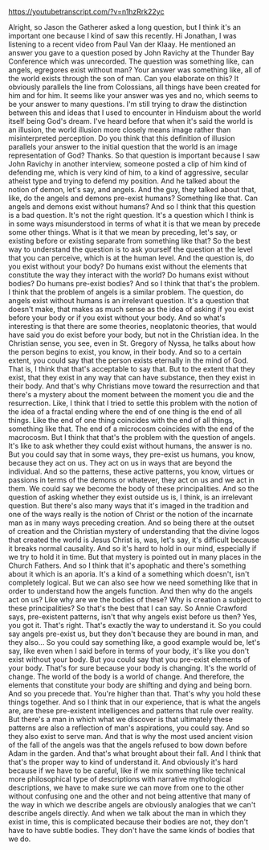 https://youtubetranscript.com/?v=n1hzRrk22yc

 Alright, so Jason the Gatherer asked a long question, but I think it's an important one because I kind of saw this recently. Hi Jonathan, I was listening to a recent video from Paul Van der Klaay. He mentioned an answer you gave to a question posed by John Ravichy at the Thunder Bay Conference which was unrecorded. The question was something like, can angels, egregores exist without man? Your answer was something like, all of the world exists through the son of man. Can you elaborate on this? It obviously parallels the line from Colossians, all things have been created for him and for him. It seems like your answer was yes and no, which seems to be your answer to many questions. I'm still trying to draw the distinction between this and ideas that I used to encounter in Hinduism about the world itself being God's dream. I've heard before that when it's said the world is an illusion, the world illusion more closely means image rather than misinterpreted perception. Do you think that this definition of illusion parallels your answer to the initial question that the world is an image representation of God? Thanks. So that question is important because I saw John Ravichy in another interview, someone posted a clip of him kind of defending me, which is very kind of him, to a kind of aggressive, secular atheist type and trying to defend my position. And he talked about the notion of demon, let's say, and angels. And the guy, they talked about that, like, do the angels and demons pre-exist humans? Something like that. Can angels and demons exist without humans? And so I think that this question is a bad question. It's not the right question. It's a question which I think is in some ways misunderstood in terms of what it is that we mean by precede some other things. What is it that we mean by preceding, let's say, or existing before or existing separate from something like that? So the best way to understand the question is to ask yourself the question at the level that you can perceive, which is at the human level. And the question is, do you exist without your body? Do humans exist without the elements that constitute the way they interact with the world? Do humans exist without bodies? Do humans pre-exist bodies? And so I think that that's the problem. I think that the problem of angels is a similar problem. The question, do angels exist without humans is an irrelevant question. It's a question that doesn't make, that makes as much sense as the idea of asking if you exist before your body or if you exist without your body. And so what's interesting is that there are some theories, neoplatonic theories, that would have said you do exist before your body, but not in the Christian idea. In the Christian sense, you see, even in St. Gregory of Nyssa, he talks about how the person begins to exist, you know, in their body. And so to a certain extent, you could say that the person exists eternally in the mind of God. That is, I think that that's acceptable to say that. But to the extent that they exist, that they exist in any way that can have substance, then they exist in their body. And that's why Christians move toward the resurrection and that there's a mystery about the moment between the moment you die and the resurrection. Like, I think that I tried to settle this problem with the notion of the idea of a fractal ending where the end of one thing is the end of all things. Like the end of one thing coincides with the end of all things, something like that. The end of a microcosm coincides with the end of the macrocosm. But I think that that's the problem with the question of angels. It's like to ask whether they could exist without humans, the answer is no. But you could say that in some ways, they pre-exist us humans, you know, because they act on us. They act on us in ways that are beyond the individual. And so the patterns, these active patterns, you know, virtues or passions in terms of the demons or whatever, they act on us and we act in them. We could say we become the body of these principalities. And so the question of asking whether they exist outside us is, I think, is an irrelevant question. But there's also many ways that it's imaged in the tradition and one of the ways really is the notion of Christ or the notion of the incarnate man as in many ways preceding creation. And so being there at the outset of creation and the Christian mystery of understanding that the divine logos that created the world is Jesus Christ is, was, let's say, it's difficult because it breaks normal causality. And so it's hard to hold in our mind, especially if we try to hold it in time. But that mystery is pointed out in many places in the Church Fathers. And so I think that it's apophatic and there's something about it which is an aporia. It's a kind of a something which doesn't, isn't completely logical. But we can also see how we need something like that in order to understand how the angels function. And then why do the angels act on us? Like why are we the bodies of these? Why is creation a subject to these principalities? So that's the best that I can say. So Annie Crawford says, pre-existent patterns, isn't that why angels exist before us then? Yes, you got it. That's right. That's exactly the way to understand it. So you could say angels pre-exist us, but they don't because they are bound in man, and they also... So you could say something like, a good example would be, let's say, like even when I said before in terms of your body, it's like you don't exist without your body. But you could say that you pre-exist elements of your body. That's for sure because your body is changing. It's the world of change. The world of the body is a world of change. And therefore, the elements that constitute your body are shifting and dying and being born. And so you precede that. You're higher than that. That's why you hold these things together. And so I think that in our experience, that is what the angels are, are these pre-existent intelligences and patterns that rule over reality. But there's a man in which what we discover is that ultimately these patterns are also a reflection of man's aspirations, you could say. And so they also exist to serve man. And that is why the most used ancient vision of the fall of the angels was that the angels refused to bow down before Adam in the garden. And that's what brought about their fall. And I think that that's the proper way to kind of understand it. And obviously it's hard because if we have to be careful, like if we mix something like technical more philosophical type of descriptions with narrative mythological descriptions, we have to make sure we can move from one to the other without confusing one and the other and not being attentive that many of the way in which we describe angels are obviously analogies that we can't describe angels directly. And when we talk about the man in which they exist in time, this is complicated because their bodies are not, they don't have to have subtle bodies. They don't have the same kinds of bodies that we do.